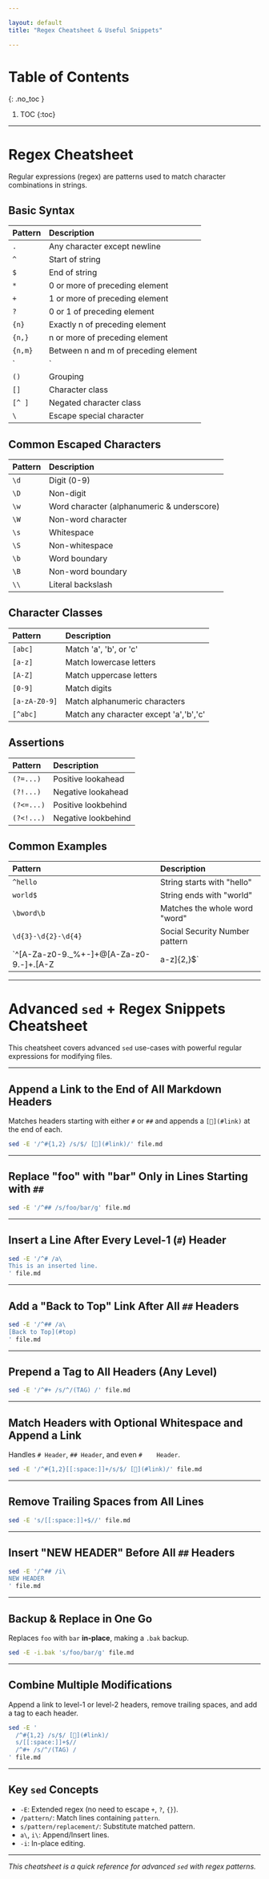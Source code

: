 ```yaml
---

layout: default
title: "Regex Cheatsheet & Useful Snippets"

---
```


# Table of Contents 

{: .no_toc }

1. TOC 
{:toc}

---

# Regex Cheatsheet

Regular expressions (regex) are patterns used to match character combinations in strings.

## Basic Syntax

| Pattern   | Description                               |
|:----------|:------------------------------------------|
| `.`       | Any character except newline              |
| `^`       | Start of string                          |
| `$`       | End of string                            |
| `*`       | 0 or more of preceding element           |
| `+`       | 1 or more of preceding element           |
| `?`       | 0 or 1 of preceding element              |
| `{n}`     | Exactly n of preceding element           |
| `{n,}`    | n or more of preceding element           |
| `{n,m}`   | Between n and m of preceding element     |
| `|`       | OR                                       |
| `()`      | Grouping                                 |
| `[]`      | Character class                          |
| `[^ ]`    | Negated character class                  |
| `\`       | Escape special character                 |

## Common Escaped Characters

| Pattern   | Description                               |
|:----------|:------------------------------------------|
| `\d`      | Digit (0-9)                              |
| `\D`      | Non-digit                                |
| `\w`      | Word character (alphanumeric & underscore)|
| `\W`      | Non-word character                       |
| `\s`      | Whitespace                               |
| `\S`      | Non-whitespace                           |
| `\b`      | Word boundary                            |
| `\B`      | Non-word boundary                        |
| `\\`      | Literal backslash                        |

## Character Classes

| Pattern        | Description                               |
|:---------------|:------------------------------------------|
| `[abc]`        | Match 'a', 'b', or 'c'                   |
| `[a-z]`        | Match lowercase letters                  |
| `[A-Z]`        | Match uppercase letters                  |
| `[0-9]`        | Match digits                             |
| `[a-zA-Z0-9]`  | Match alphanumeric characters            |
| `[^abc]`       | Match any character except 'a','b','c'   |

## Assertions

| Pattern        | Description                               |
|:---------------|:------------------------------------------|
| `(?=...)`      | Positive lookahead                       |
| `(?!...)`      | Negative lookahead                       |
| `(?<=...)`     | Positive lookbehind                      |
| `(?<!...)`     | Negative lookbehind                      |

## Common Examples

| Pattern                                             | Description                               |
|:---------------------------------------------------|:------------------------------------------|
| `^hello`                                           | String starts with "hello"                |
| `world$`                                           | String ends with "world"                  |
| `\bword\b`                                         | Matches the whole word "word"             |
| `\d{3}-\d{2}-\d{4}`                                | Social Security Number pattern            |
| `^[A-Za-z0-9._%+-]+@[A-Za-z0-9.-]+\.[A-Z|a-z]{2,}$`| Email pattern                             |

---


# Advanced `sed` + Regex Snippets Cheatsheet

This cheatsheet covers advanced `sed` use-cases with powerful regular expressions for modifying files.

---

## Append a Link to the End of All Markdown Headers

Matches headers starting with either `#` or `##` and appends a `[🔗](#link)` at the end of each.

```bash
sed -E '/^#{1,2} /s/$/ [🔗](#link)/' file.md
```

---

## Replace "foo" with "bar" Only in Lines Starting with `##`

```bash
sed -E '/^## /s/foo/bar/g' file.md
```

---

## Insert a Line After Every Level-1 (`#`) Header

```bash
sed -E '/^# /a\
This is an inserted line.
' file.md
```

---

## Add a "Back to Top" Link After All `##` Headers

```bash
sed -E '/^## /a\
[Back to Top](#top)
' file.md
```

---

## Prepend a Tag to All Headers (Any Level)

```bash
sed -E '/^#+ /s/^/(TAG) /' file.md
```

---

## Match Headers with Optional Whitespace and Append a Link

Handles `# Header`, `## Header`, and even `#    Header`.

```bash
sed -E '/^#{1,2}[[:space:]]+/s/$/ [🔗](#link)/' file.md
```

---

## Remove Trailing Spaces from All Lines

```bash
sed -E 's/[[:space:]]+$//' file.md
```

---

## Insert "NEW HEADER" Before All `##` Headers

```bash
sed -E '/^## /i\
NEW HEADER
' file.md
```

---

##  Backup & Replace in One Go

Replaces `foo` with `bar` **in-place**, making a `.bak` backup.

```bash
sed -E -i.bak 's/foo/bar/g' file.md
```

---

##  Combine Multiple Modifications

Append a link to level-1 or level-2 headers, remove trailing spaces, and add a tag to each header.

```bash
sed -E '
  /^#{1,2} /s/$/ [🔗](#link)/
  s/[[:space:]]+$//
  /^#+ /s/^/(TAG) /
' file.md
```

---

## Key `sed` Concepts

- `-E`: Extended regex (no need to escape `+`, `?`, `{}`).
- `/pattern/`: Match lines containing `pattern`.
- `s/pattern/replacement/`: Substitute matched pattern.
- `a\`, `i\`: Append/Insert lines.
- `-i`: In-place editing.

---

*This cheatsheet is a quick reference for advanced `sed` with regex patterns.*



